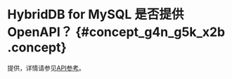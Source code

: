 # HybridDB for MySQL 是否提供OpenAPI？ {#concept_g4n_g5k_x2b .concept}

提供，详情请参见[API参考](../../../../intl.zh-CN/API参考/API概述.md#)。

